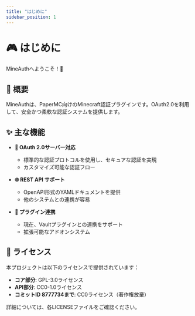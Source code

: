 ```yaml
---
title: "はじめに"
sidebar_position: 1
---
```


# 🎮 はじめに

MineAuthへようこそ！👋

## 📝 概要

MineAuthは、PaperMC向けのMinecraft認証プラグインです。OAuth2.0を利用して、安全かつ柔軟な認証システムを提供します。

## ✨ 主な機能

- **🔐 OAuth 2.0サーバー対応**
  - 標準的な認証プロトコルを使用し、セキュアな認証を実現
  - カスタマイズ可能な認証フロー

- **🌐 REST API サポート**
  - OpenAPI形式のYAMLドキュメントを提供
  - 他のシステムとの連携が容易

- **🔌 プラグイン連携**
  - 現在、Vaultプラグインとの連携をサポート
  - 拡張可能なアドオンシステム

## 📜 ライセンス

本プロジェクトは以下のライセンスで提供されています：

- **コア部分**: GPL-3.0ライセンス
- **API部分**: CC0-1.0ライセンス
- **コミットID 8777734まで**: CC0ライセンス（著作権放棄）

詳細については、各LICENSEファイルをご確認ください。